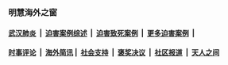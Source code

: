 
### 明慧海外之窗

####  [武汉肺炎](indexes/365.md?t=02040600) &nbsp;|&nbsp;  [迫害案例综述](indexes/328.md?t=02040600) &nbsp;|&nbsp; [迫害致死案例](indexes/277.md?t=02040600)  &nbsp;|&nbsp; [更多迫害案例](indexes/81.md?t=02040600)  &nbsp;|&nbsp; 
####  [时事评论](indexes/251.md?t=02040600) &nbsp;|&nbsp; [海外简讯](indexes/245.md?t=02040600)&nbsp;|&nbsp;  [社会支持](indexes/140.md?t=02040600) &nbsp;|&nbsp; [褒奖决议](indexes/282.md?t=02040600) &nbsp;|&nbsp; [社区报道](indexes/91.md?t=02040600)  &nbsp;|&nbsp; [天人之间](indexes/78.md?t=02040600) 

